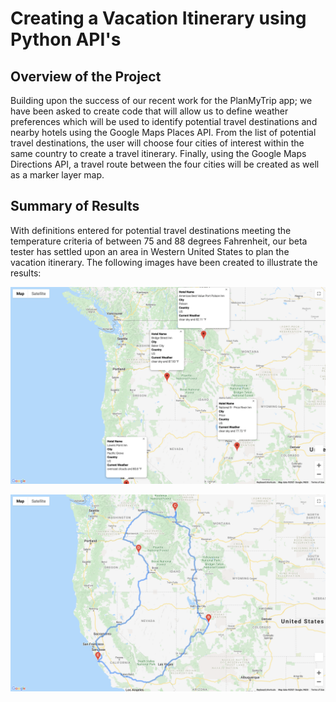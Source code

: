 # Creating a Vacation Itinerary using Python API's



## Overview of the Project

Building upon the success of our recent work for the PlanMyTrip app; we have been asked to create code that will allow us to define weather preferences which will be used to identify potential travel destinations and nearby hotels using the Google Maps Places API. From the list of potential travel destinations, the user will choose four cities of interest within the same country to create a travel itinerary. Finally, using the Google Maps Directions API, a travel route between the four cities will be created as well as a marker layer map.

## Summary of Results

With definitions entered for potential travel destinations meeting the temperature criteria of between 75 and 88 degrees Fahrenheit, our beta tester has settled upon an area in Western United States to plan the vacation itinerary. The following images have been created to illustrate the results:

![WeatherPy Travel Map Markers](https://github.com/sqrtofpi/World_Weather_Analysis/blob/531b2e4ffcb91bbc229aec06c8ddb84e487460d8/Resources/Vacation_Itinerary/WeatherPy_travel_map_markers.png)



![WeatherPy Travel Map](https://github.com/sqrtofpi/World_Weather_Analysis/blob/531b2e4ffcb91bbc229aec06c8ddb84e487460d8/Resources/Vacation_Itinerary/WeatherPy_travel_map.png)
